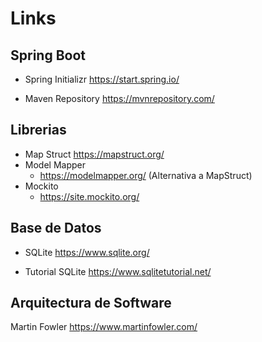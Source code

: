 # Links

## Spring Boot

* Spring Initializr
	https://start.spring.io/

* Maven Repository
	https://mvnrepository.com/

## Librerias

* Map Struct
	https://mapstruct.org/
* Model Mapper
	* https://modelmapper.org/  (Alternativa a MapStruct)
 * Mockito
  	* https://site.mockito.org/

## Base de Datos

* SQLite
	https://www.sqlite.org/

* Tutorial SQLite
	https://www.sqlitetutorial.net/

## Arquitectura de Software

Martin Fowler
	https://www.martinfowler.com/
